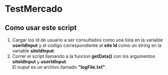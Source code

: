 # TestMercado
## Como usar este script

1. Cargar los Id de usuario a ser consultados como una lista en la variable **userIdInput** y el codigo correspondiente al **site Id** como un string en la variable **siteIdInput**.  
2. Correr el script llamando a la funcion **getData()** con los argumentos **siteIdInput** y **userIdInput**.  
El ouput es un archivo llamado **"logFile.txt"**.

